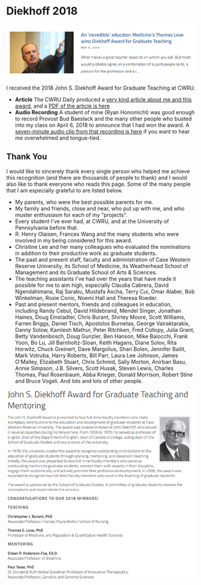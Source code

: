 # Diekhoff 2018

![](DiekhoffArticle_Daily_2018-05-09_1.PNG)

I received the 2018 John S. Diekhoff Award for Graduate Teaching at CWRU.

- **Article** The CWRU Daily produced a [very kind article about me and this award](http://thedaily.case.edu/incredible-educator-medicines-thomas-love-wins-diekhoff-award-graduate-teaching/), and a [PDF of the article is here](https://github.com/THOMASELOVE/diekhoff-2018/blob/master/Diekhoff_text_TheDaily_2018-05-09.pdf)
- **Audio Recording** A student of mine (Ryan Honomichl) was good enough to record Provost Bud Baeslack and the many other people who busted into my class on April 6, 2018 to announce that I had won the award. A [seven-minute audio clip from that recording is here](https://raw.githubusercontent.com/THOMASELOVE/diekhoff-2018/master/Surprised_Diekhoff_Award_TEL_432_2018-04-06.mp3) if you want to hear me overwhelmed and tongue-tied.

## Thank You

I would like to sincerely thank every single person who helped me achieve this recognition (and there are thousands of people to thank) and I would also like to thank everyone who reads this page. Some of the many people that I am especially grateful to are listed below.

- My parents, who were the best possible parents for me.
- My family and friends, close and near, who put up with me, and who muster enthusiasm for each of my "projects".
- Every student I've ever had, at CWRU, and at the University of Pennsylvania before that.
- R. Henry Olaisen, Frances Wang and the many students who were involved in my being considered for this award.
- Christine Lee and her many colleagues who evaluated the nominations in addition to their productive work as graduate students.
- The past and present staff, faculty and administration of Case Western Reserve University, its School of Medicine, its Weatherhead School of Management and its Graduate School of Arts & Sciences.
- The teaching assistants I've had over the years that have made it possible for me to aim high, especially Claudia Cabrera, David Ngendahimana, Raj Sarabu, Mustafa Ascha, Terry Cui, Omar Alaber, Bob Winkelman, Rosie Conic, Noemi Hall and Theresa Roeder.
- Past and present mentors, friends and colleagues in education, including Randy Cebul, David Hildebrand, Mendel Singer, Jonathan Haines, Doug Einstadter, Chris Burant, Shirley Moore, Scott Williams, Farren Briggs, Daniel Tisch, Apostolos Burnetas, George Vairaktarakis, Danny Solow, Kamlesh Mathur, Peter Ritchken, Fred Collopy, Julia Grant, Betty Vandenbosch, Doug Gunzler, Ben Hanson, Mike Baiocchi, Frank Yoon, Bo Lu, Jill Barnholtz-Sloan, Keith Hagans, Diane Solov, Rita Horwitz, Chuck Greinert, Dave Margolius, Shari Bolen, Jennifer Bailit, Mark Votruba, Harry Roberts, Bill Parr, Laura Lee Johnson, James O'Malley, Elizabeth Stuart, Chris Schmid, Sally Morton, Anirban Basu, Annie Simpson, J.B. Silvers, Scott Husak, Steven Lewis, Charles Thomas, Paul Rosenbaum, Abba Krieger, Donald Morrison, Robert Stine and Bruce Vogeli. And lots and lots of other people.

![](DiekhoffAnnouncement2018.PNG)


